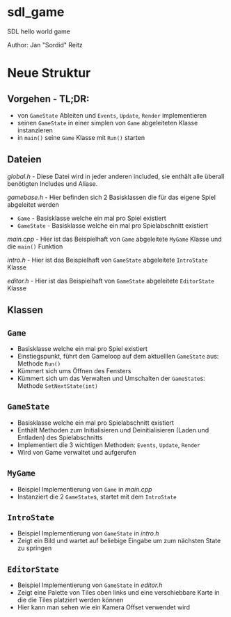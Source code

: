# sdl_game
SDL hello world game

Author: Jan "Sordid" Reitz

Neue Struktur
=

Vorgehen - TL;DR:
-
- von `GameState` Ableiten und `Events`, `Update`, `Render` implementieren
- seinen `GameState` in einer simplen von `Game` abgeleiteten Klasse instanzieren
- in `main()` seine `Game` Klasse mit `Run()` starten 

Dateien
-

_global.h_ - Diese Datei wird in jeder anderen included, sie enthält alle überall benötigten Includes und Aliase.

_gamebase.h_ - Hier befinden sich 2 Basisklassen die für das eigene Spiel abgeleitet werden
- `Game` - Basisklasse welche ein mal pro Spiel existiert  
- `GameState` - Basisklasse welche ein mal pro Spielabschnitt existiert 

_main.cpp_ - Hier ist das Beispielhaft von `Game` abgeleitete `MyGame` Klasse und die `main()` Funktion

_intro.h_ - Hier ist das Beispielhaft von `GameState` abgeleitete `IntroState` Klasse

_editor.h_ - Hier ist das Beispielhaft von `GameState` abgeleitete `EditorState` Klasse


Klassen
-

`Game`
-
- Basisklasse welche ein mal pro Spiel existiert
- Einstiegspunkt, führt den Gameloop auf dem aktuelllen `GameState` aus: Methode `Run()`
- Kümmert sich ums Öffnen des Fensters
- Kümmert sich um das Verwalten und Umschalten der `GameState`s: Methode `SetNextState(int)`
  
`GameState`
-
- Basisklasse welche ein mal pro Spielabschnitt existiert
- Enthält Methoden zum Initialisieren und Deinitialisieren (Laden und Entladen) des Spielabschnitts
- Implementiert die 3 wichtigen Methoden: `Events`, `Update`, `Render`
- Wird von Game verwaltet und aufgerufen

`MyGame`
-
- Beispiel Implementierung von `Game` in _main.cpp_
- Instanziert die 2 `GameState`s, startet mit dem `IntroState`

`IntroState`
-
- Beispiel Implementierung von `GameState` in _intro.h_
- Zeigt ein Bild und wartet auf beliebige Eingabe um zum nächsten State zu springen

`EditorState`
-
- Beispiel Implementierung von `GameState` in _editor.h_
- Zeigt eine Palette von Tiles oben links und eine verschiebbare Karte in die die Tiles platziert werden können
- Hier kann man sehen wie ein Kamera Offset verwendet wird
